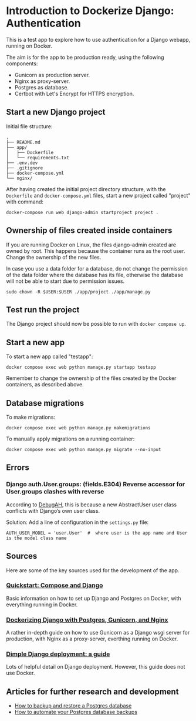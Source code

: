 # Introduction to Dockerize Django: Authentication

This is a test app to explore how to use authentication for a Django webapp, running on Docker.

The aim is for the app to be production ready, using the following components:

- Gunicorn as production server.
- Nginx as proxy-server.
- Postgres as database.
- Certbot with Let's Encrypt for HTTPS encryption.

## Start a new Django project

Initial file structure:

```
.
├── README.md
├── app/
│   ├── Dockerfile
│   └── requirements.txt
├── .env.dev
├── .gitignore
├── docker-compose.yml
└── nginx/
```

After having created the initial project directory structure, with the `Dockerfile` and `docker-compose.yml` files, start a new project called "project" with command:

```
docker-compose run web django-admin startproject project .
```

## Ownership of files created inside containers

If you are running Docker on Linux, the files django-admin created are owned by root. This happens because the container runs as the root user. Change the ownership of the new files.

In case you use a data folder for a database, do not change the permission of the data folder where the database has its file, otherwise the database will not be able to start due to permission issues.

```
sudo chown -R $USER:$USER ./app/project ./app/manage.py
```

## Test run the project

The Django project should now be possible to run with `docker compose up`.

## Start a new app

To start a new app called "testapp":

```
docker compose exec web python manage.py startapp testapp
```

Remember to change the ownership of the files created by the Docker containers, as described above.

## Database migrations

To make migrations:

```
docker compose exec web python manage.py makemigrations
```

To manually apply migrations on a running container:

```
docker compose exec web python manage.py migrate --no-input

```

## Errors

### Django auth.User.groups: (fields.E304) Reverse accessor for User.groups clashes with reverse

According to [DebugAH](https://debugah.com/django-auth-user-groups-fields-e304-reverse-accessor-for-user-groups-clashes-with-reverse-5735/), this is because a new AbstractUser user class conflicts with Django’s own user class.

Solution: Add a line of configuration in the `settings.py` file:

```
AUTH_USER_MODEL = 'user.User'  #  where user is the app name and User is the model class name
```

## Sources

Here are some of the key sources used for the development of the app.

### [Quickstart: Compose and Django](https://docs.docker.com/samples/django/)

Basic information on how to set up Django and Postgres on Docker, with everything running in Docker.

### [Dockerizing Django with Postgres, Gunicorn, and Nginx](https://testdriven.io/blog/dockerizing-django-with-postgres-gunicorn-and-nginx/)

A rather in-depth guide on how to use Gunicorn as a Django wsgi server for production, with Nginx as a proxy-server, everthing running on Docker.

### [Dimple Django deployment: a guide](https://mattsegal.dev/simple-django-deployment.html)

Lots of helpful detail on Django deployment. However, this guide does not use Docker.

## Articles for further research and development

- [How to backup and restore a Postgres database](https://mattsegal.dev/postgres-backup-and-restore.html)
- [How to automate your Postgres database backups](https://mattsegal.dev/postgres-backup-automate.html)

```

```
